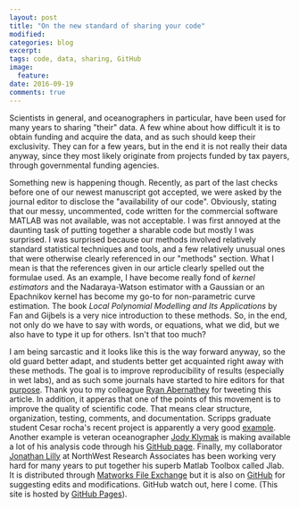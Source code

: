 ```yaml
---
layout: post
title: "On the new standard of sharing your code"
modified:
categories: blog
excerpt:
tags: code, data, sharing, GitHub
image:
  feature:
date: 2016-09-19
comments: true
---
```


Scientists in general, and oceanographers in particular, have been used for many years to sharing "their" data. A few whine about how difficult it is to obtain funding and acquire the data, and as such should keep their exclusivity. They can for a few years, but in the end it is not really their data anyway, since they most likely originate from projects funded by tax payers, through governmental funding agencies.

Something new is happening though. Recently, as part of the last checks before one of our newest manuscript got accepted, we were asked by the journal editor to disclose the "availability of our code". Obviously, stating that our messy, uncommented, code written for the commercial software MATLAB was not available, was not acceptable. I was first annoyed at the daunting task of putting together a sharable code but mostly I was surprised. I was surprised because our methods involved relatively standard statistical techniques and tools, and a few relatively unusual ones that were otherwise clearly referenced in our "methods" section. What I mean is that the references given in our article clearly spelled out the formulae used. As an example, I have become really fond of *kernel estimators* and the Nadaraya-Watson estimator with a Gaussian or an Epachnikov kernel has become my go-to for non-parametric curve estimation. The book *Local Polynomial Modelling and Its Applications* by Fan and Gijbels is a very nice introduction to these methods. So, in the end, not only do we have to say with words, or equations, what we did, but we also have to type it up for others. Isn't that too much?

I am being sarcastic and it looks like this is the way forward anyway, so the old guard better adapt, and students better get acquainted right away with these methods. The goal is to improve reproducibility of results (especially in wet labs), and as such some journals have started to hire editors for that [purpose](http://www.nature.com/news/why-scientists-must-share-their-research-code-1.20504). Thank you to my colleague [Ryan Abernathey](http://ryan.actualscience.net) for tweeting this article. In addition, it apperas that
one of the  points of this movement is to improve the quality of scientific code. That means clear structure, organization, testing, comments, and documentation.
Scripps graduate student Cesar rocha's recent project is apparently a very good [example](https://github.com/crocha700/UpperOceanSeasonality). Another example is veteran oceanographer [Jody Klymak](http://web.uvic.ca/~jklymak) is making available a lot of his analysis code through his [GitHub page](https://github.com/jklymak?tab=repositories). Finally, my collaborator [Jonathan Lilly](http://www.jmlilly.net) at NorthWest Research Associates has been working very hard for many years to put together his superb Matlab Toolbox called Jlab. It is distributed through [Matworks File Exchange](http://www.mathworks.com/matlabcentral/fileexchange/52885-jlab--a-matlab-toolbox-for-data-analysis?requestedDomain=www.mathworks.com) but it is also on [GitHub](https://github.com/jonathanlilly/jLab) for suggesting edits and modifications. GitHub watch out, here I come. (This site is hosted by [GitHub Pages](https://pages.github.com)).  
